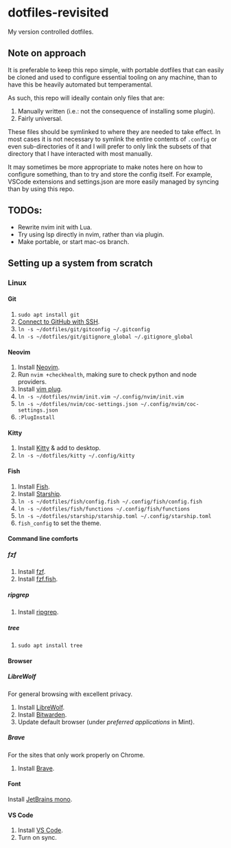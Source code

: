 # dotfiles-revisited

My version controlled dotfiles.

## Note on approach

It is preferable to keep this repo simple, with portable dotfiles that can easily be cloned and used to configure essential tooling on any machine, than to have this be heavily automated but temperamental.

As such, this repo will ideally contain only files that are:

1. Manually written (i.e.: not the consequence of installing some plugin).
2. Fairly universal.

These files should be symlinked to where they are needed to take effect. In most cases it is not necessary to symlink the entire contents of `.config` or even sub-directories of it and I will prefer to only link the subsets of that directory that I have interacted with most manually.

It may sometimes be more appropriate to make notes here on how to configure something, than to try and store the config itself. For example, VSCode extensions and settings.json are more easily managed by syncing than by using this repo.

## TODOs:

- Rewrite nvim init with Lua.
- Try using lsp directly in nvim, rather than via plugin.
- Make portable, or start mac-os branch.

## Setting up a system from scratch

### Linux

#### Git

1. `sudo apt install git`
2. [Connect to GitHub with SSH](https://docs.github.com/en/authentication/connecting-to-github-with-ssh/generating-a-new-ssh-key-and-adding-it-to-the-ssh-agent).
3. `ln -s ~/dotfiles/git/gitconfig ~/.gitconfig`
4. `ln -s ~/dotfiles/git/gitignore_global ~/.gitignore_global`

#### Neovim

1. Install [Neovim](https://github.com/neovim/neovim/wiki/Installing-Neovim#linux).
2. Run `nvim +checkhealth`, making sure to check python and node providers.
3. Install [vim plug](https://github.com/junegunn/vim-plug#unix-linux).
4. `ln -s ~/dotfiles/nvim/init.vim ~/.config/nvim/init.vim`
5. `ln -s ~/dotfiles/nvim/coc-settings.json ~/.config/nvim/coc-settings.json`
6. `:PlugInstall`

#### Kitty

1. Install [Kitty](https://sw.kovidgoyal.net/kitty/) & add to desktop.
2. `ln -s ~/dotfiles/kitty ~/.config/kitty`

#### Fish

1. Install [Fish](https://fishshell.com/).
2. Install [Starship](https://starship.rs/).
3. `ln -s ~/dotfiles/fish/config.fish ~/.config/fish/config.fish`
4. `ln -s ~/dotfiles/fish/functions ~/.config/fish/functions`
5. `ln -s ~/dotfiles/starship/starship.toml ~/.config/starship.toml`
6. `fish_config` to set the theme.

#### Command line comforts

##### fzf

1. Install [fzf](https://github.com/junegunn/fzf#using-git).
2. Install [fzf.fish](https://github.com/PatrickF1/fzf.fish#installation).

##### ripgrep

1. Install [ripgrep](https://github.com/BurntSushi/ripgrep#installation).

##### tree

1. `sudo apt install tree`

#### Browser

##### LibreWolf

For general browsing with excellent privacy.

1. Install [LibreWolf](https://librewolf.net/).
2. Install [Bitwarden](https://addons.mozilla.org/en-US/firefox/addon/bitwarden-password-manager/).
3. Update default browser (under _preferred applications_ in Mint).

##### Brave

For the sites that only work properly on Chrome.

1. Install [Brave](https://brave.com/download/).

#### Font

Install [JetBrains mono](https://www.jetbrains.com/lp/mono/#how-to-install).

#### VS Code

1. Install [VS Code](https://code.visualstudio.com/).
2. Turn on sync.
